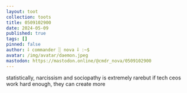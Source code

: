 ```yaml
---
layout: toot
collection: toots
title: 0509102900
date: 2024-05-09
published: true
tags: []
pinned: false
author: ⸸ commander ░ nova ⸸ :~$
avatar: /img/avatar/daemon.jpeg
mastodon: https://mastodon.online/@cmdr_nova/0509102900
---
```


statistically, narcissism and sociopathy is extremely rarebut if tech ceos work hard enough, they can create more
